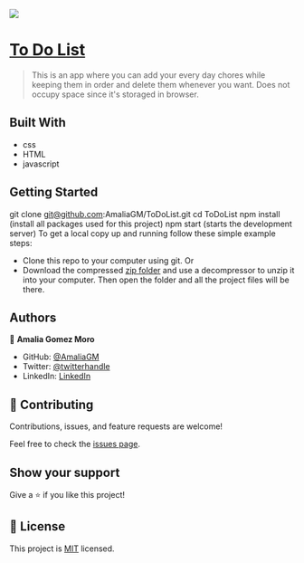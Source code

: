 ![](https://img.shields.io/badge/Microverse-blueviolet)

# [To Do List](https://amaliagm.github.io/ToDoList/src/index.html)

>This is an app where you can add your every day chores while keeping them in order and delete them whenever you want.  Does not occupy space since it's storaged in browser. 


## Built With

- css
- HTML
- javascript


## Getting Started

git clone git@github.com:AmaliaGM/ToDoList.git
cd ToDoList
npm install (install all packages used for this project)
npm start (starts the development server)
To get a local copy up and running follow these simple example steps:

- Clone this repo to your computer using git.
Or
- Download the compressed [zip folder](https://github.com/AmaliaGM/AwesomeBooks/archive/refs/heads/master.zip) and use a decompressor to unzip it into your computer. Then open the folder and all the project files will be there.


## Authors

👤 **Amalia Gomez Moro**


- GitHub: [@AmaliaGM](https://github.com/AmaliaGM)
- Twitter: [@twitterhandle](https://twitter.com/AmaliaGomezMoro)
- LinkedIn: [LinkedIn](https://www.linkedin.com/in/maria-amalia-gomez-moro/)


## 🤝 Contributing

Contributions, issues, and feature requests are welcome!

Feel free to check the [issues page](../../issues/).

## Show your support

Give a ⭐️ if you like this project!

## 📝 License

This project is [MIT](./MIT.md) licensed.
